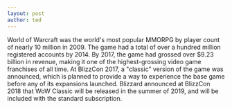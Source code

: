 ```yaml
---
layout: post
author: ted
---
```

World of Warcraft was the world's most popular MMORPG by player count of nearly 10 million in 2009.  The game had a total of over a hundred million registered accounts by 2014. By 2017, the game had grossed over $9.23 billion in revenue, making it one of the highest-grossing video game franchises of all time. At BlizzCon 2017, a "classic" version of the game was announced, which is planned to provide a way to experience the base game before any of its expansions launched. Blizzard announced at BlizzCon 2018 that WoW Classic will be released in the summer of 2019, and will be included with the standard subscription.